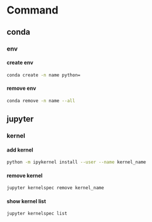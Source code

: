 # Command
## conda

### env

#### create env

``` sh
conda create -n name python=
```

#### remove env

```sh
conda remove -n name --all
```



## jupyter

### kernel

#### add kernel

```sh
python -m ipykernel install --user --name kernel_name
```

#### remove kernel

```sh
jupyter kernelspec remove kernel_name
```

#### show kernel list

```sh
jupyter kernelspec list
```

